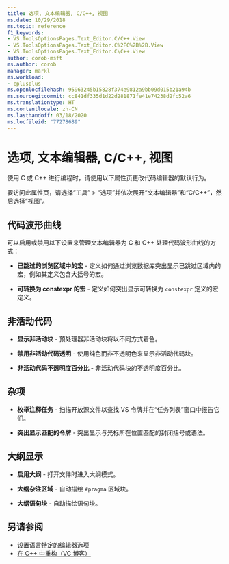 ```yaml
---
title: 选项, 文本编辑器, C/C++, 视图
ms.date: 10/29/2018
ms.topic: reference
f1_keywords:
- VS.ToolsOptionsPages.Text_Editor.C/C++.View
- VS.ToolsOptionsPages.Text_Editor.C%2FC%2B%2B.View
- VS.ToolsOptionsPages.Text_Editor.C\C++.View
author: corob-msft
ms.author: corob
manager: markl
ms.workload:
- cplusplus
ms.openlocfilehash: 95963245b15828f374e9812a9bb09d015b21a94b
ms.sourcegitcommit: cc841df335d1d22d281871fe41e74238d2fc52a6
ms.translationtype: HT
ms.contentlocale: zh-CN
ms.lasthandoff: 03/18/2020
ms.locfileid: "77278689"
---
```

# <a name="options-text-editor-cc-view"></a>选项, 文本编辑器, C/C++, 视图

使用 C 或 C++ 进行编程时，请使用以下属性页更改代码编辑器的默认行为。

要访问此属性页，请选择“工具” > “选项”并依次展开“文本编辑器”和“C/C++”，然后选择“视图”。

## <a name="code-squiggles"></a>代码波形曲线

可以启用或禁用以下设置来管理文本编辑器为 C 和 C++ 处理代码波形曲线的方式：

- **已跳过的浏览区域中的宏** - 定义如何通过浏览数据库突出显示已跳过区域内的宏，例如其定义包含大括号的宏。

- **可转换为 constexpr 的宏** - 定义如何突出显示可转换为 `constexpr` 定义的宏定义。

## <a name="inactive-code"></a>非活动代码

- **显示非活动块** - 预处理器非活动块将以不同方式着色。

- **禁用非活动代码透明** - 使用纯色而非不透明色来显示非活动代码块。

- **非活动代码不透明度百分比** - 非活动代码块的不透明度百分比。

## <a name="miscellaneous"></a>杂项

- **枚举注释任务** - 扫描开放源文件以查找 VS 令牌并在“任务列表”窗口中报告它们。

- **突出显示匹配的令牌** - 突出显示与光标所在位置匹配的封闭括号或语法。

## <a name="outlining"></a>大纲显示

- **启用大纲** - 打开文件时进入大纲模式。

- **大纲杂注区域** - 自动描绘 `#pragma` 区域块。

- **大纲语句块** - 自动描绘语句块。

## <a name="see-also"></a>另请参阅

- [设置语言特定的编辑器选项](../../ide/reference/setting-language-specific-editor-options.md)
- [在 C++ 中重构（VC 博客）](https://devblogs.microsoft.com/cppblog/all-about-c-refactoring-in-visual-studio-2015-preview/)
